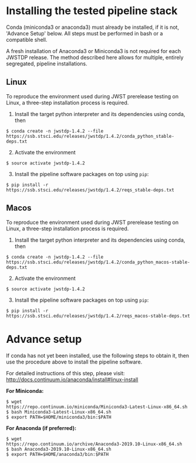 # Installing the tested pipeline stack

Conda (miniconda3 or anaconda3) must already be installed, if it is not,
'Advance Setup' below.
All steps must be performed in bash or a compatible shell.

A fresh installation of Anaconda3 or Miniconda3 is not required for each JWSTDP
release. The method described here allows for multiple, entirely segregated,
pipeline installations.

## Linux
To reproduce the environment used during JWST prerelease testing on Linux, a 
three-step installation process is required.

1) Install the target python interpreter and its dependencies using conda, then
```
$ conda create -n jwstdp-1.4.2 --file
https://ssb.stsci.edu/releases/jwstdp/1.4.2/conda_python_stable-deps.txt
```

2) Activate the environment
```
$ source activate jwstdp-1.4.2
```

3) Install the pipeline software packages on top using `pip`:
```
$ pip install -r https://ssb.stsci.edu/releases/jwstdp/1.4.2/reqs_stable-deps.txt
```

## Macos
To reproduce the environment used during JWST prerelease testing on Linux, a 
three-step installation process is required.

1) Install the target python interpreter and its dependencies using conda, then
```
$ conda create -n jwstdp-1.4.2 --file
https://ssb.stsci.edu/releases/jwstdp/1.4.2/conda_python_macos-stable-deps.txt
```

2) Activate the environment
```
$ source activate jwstdp-1.4.2
```

3) Install the pipeline software packages on top using `pip`:
```
$ pip install -r https://ssb.stsci.edu/releases/jwstdp/1.4.2/reqs_macos-stable-deps.txt
```

# Advance setup
 
If conda has not yet been installed, use the following steps to obtain
it, then use the procedure above to install the pipeline software.

For detailed instructions of this step, please visit: http://docs.continuum.io/anaconda/install#linux-install

**For Miniconda:**

```
$ wget
https://repo.continuum.io/miniconda/Miniconda3-Latest-Linux-x86_64.sh
$ bash Miniconda3-Latest-Linux-x86_64.sh
$ export PATH=$HOME/miniconda3/bin:$PATH
```

**For Anaconda (if preferred):**

```
$ wget
https://repo.continuum.io/archive/Anaconda3-2019.10-Linux-x86_64.sh
$ bash Anaconda3-2019.10-Linux-x86_64.sh
$ export PATH=$HOME/anaconda3/bin:$PATH
```
